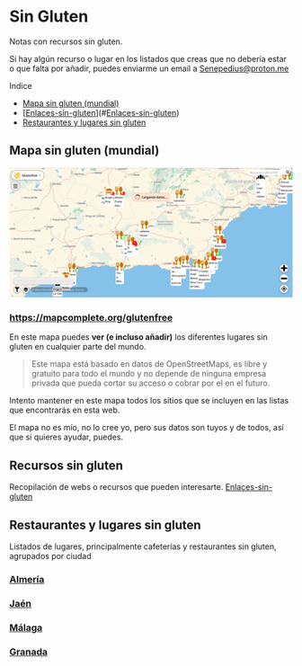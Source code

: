 # Sin Gluten

Notas con recursos sin gluten. 

Si hay algún recurso o lugar en los listados que creas que no debería estar o que falta por añadir, puedes enviarme un email a Senepedius@proton.me

Indice
- [Mapa sin gluten (mundial)](#Mapa%20sin%20gluten%20(mundial))
- [[Enlaces-sin-gluten](Enlaces-sin-gluten.md)](#[Enlaces-sin-gluten](Enlaces-sin-gluten.md))
- [Restaurantes y lugares sin gluten](#Restaurantes%20y%20lugares%20sin%20gluten)
## Mapa sin gluten (mundial)

![MapComplete-GlutenFree](attachments/MapComplete-GlutenFree.png)
### https://mapcomplete.org/glutenfree
En este mapa puedes **ver (e incluso añadir)** los diferentes lugares sin gluten en cualquier parte del mundo. 

> Este mapa está basado en datos de OpenStreetMaps, es libre y gratuito para todo el mundo y no depende de ninguna empresa privada que pueda cortar su acceso o cobrar por el en el futuro.

Intento mantener en este mapa todos los sitios que se incluyen en las listas que encontrarás en esta web. 

El mapa no es mío, no lo cree yo, pero sus datos son tuyos y de todos, así que si quieres ayudar, puedes.

## Recursos sin gluten 
Recopilación de webs o recursos que pueden interesarte.
[Enlaces-sin-gluten](Enlaces-sin-gluten.md)
## Restaurantes y lugares sin gluten
Listados de lugares, principalmente cafeterías y restaurantes sin gluten, agrupados por ciudad
### [Almería](./Almeria-Sin-Gluten.md)
### [Jaén](./Jaen-Sin-Gluten.md)
### [Málaga](./Malaga-Sin-Gluten.md)
### [Granada](./Granada-Sin-Gluten.md)


